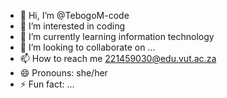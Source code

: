 - 👋 Hi, I’m @TebogoM-code
- 👀 I’m interested in coding
- 🌱 I’m currently learning information technology
- 💞️ I’m looking to collaborate on ...
- 📫 How to reach me 221459030@edu.vut.ac.za
- 😄 Pronouns: she/her
- ⚡ Fun fact: ...

<!---
TebogoM-code/TebogoM-code is a ✨ special ✨ repository because its `README.md` (this file) appears on your GitHub profile.
You can click the Preview link to take a look at your changes.
--->

